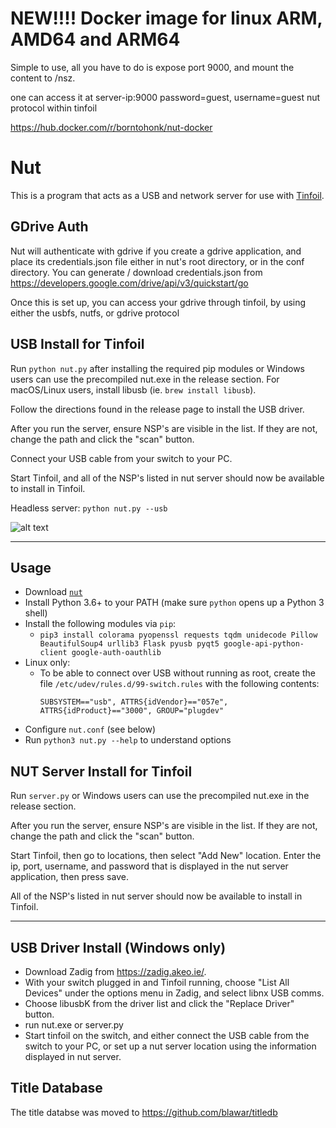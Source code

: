 # NEW!!!! Docker image for linux ARM, AMD64 and ARM64

Simple to use, all you have to do is expose port 9000, and mount the content to /nsz.

one can access it at server-ip:9000 password=guest, username=guest
nut protocol within tinfoil

https://hub.docker.com/r/borntohonk/nut-docker




# Nut
This is a program that acts as a USB and network server for use with [Tinfoil](https://tinfoil.io/Download).

## GDrive Auth
Nut will authenticate with gdrive if you create a gdrive application, and place its credentials.json file either in nut's root directory, or in the conf directory.  You can generate / download credentials.json from https://developers.google.com/drive/api/v3/quickstart/go

Once this is set up, you can access your gdrive through tinfoil, by using either the usbfs, nutfs, or gdrive protocol

## USB Install for Tinfoil
Run `python nut.py` after installing the required pip modules or Windows users can use the precompiled nut.exe in the release section. For macOS/Linux users, install libusb (ie. `brew install libusb`).

Follow the directions found in the release page to install the USB driver.

After you run the server, ensure NSP's are visible in the list.  If they are not, change the path and click the "scan" button.

Connect your USB cable from your switch to your PC.

Start Tinfoil, and all of the NSP's listed in nut server should now be available to install in Tinfoil.

Headless server: `python nut.py --usb`

![alt text](https://raw.githubusercontent.com/blawar/nut/master/public_html/images/nutserver.png)

---------

## Usage
 - Download [`nut`](https://github.com/blawar/nut/archive/master.zip)
 - Install Python 3.6+ to your PATH (make sure `python` opens up a Python 3 shell)
 - Install the following modules via `pip`:
 	 - `pip3 install colorama pyopenssl requests tqdm unidecode Pillow BeautifulSoup4 urllib3 Flask pyusb pyqt5 google-api-python-client google-auth-oauthlib`
 - Linux only:
   - To be able to connect over USB without running as root, create the file `/etc/udev/rules.d/99-switch.rules` with the following contents:
     ```
     SUBSYSTEM=="usb", ATTRS{idVendor}=="057e", ATTRS{idProduct}=="3000", GROUP="plugdev"
     ```
 - Configure `nut.conf` (see below)
 - Run `python3 nut.py --help` to understand options

## NUT Server Install for Tinfoil
Run `server.py` or Windows users can use the precompiled nut.exe in the release section.

After you run the server, ensure NSP's are visible in the list.  If they are not, change the path and click the "scan" button.

Start Tinfoil, then go to locations, then select "Add New" location.  Enter the ip, port, username, and password that is displayed in the nut server application, then press save.

All of the NSP's listed in nut server should now be available to install in Tinfoil.

---------

## USB Driver Install (Windows only)
- Download Zadig from https://zadig.akeo.ie/.
- With your switch plugged in and Tinfoil running, choose "List All Devices" under the options menu in Zadig, and select libnx USB comms.
- Choose libusbK from the driver list and click the "Replace Driver" button.
- run nut.exe or server.py
- Start tinfoil on the switch, and either connect the USB cable from the switch to your PC, or set up a nut server location using the information displayed in nut server.


## Title Database
The title databse was moved to https://github.com/blawar/titledb
